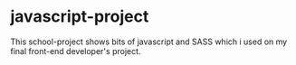 # javascript-project
This school-project shows bits of javascript and SASS which i used on my final front-end developer's project.
